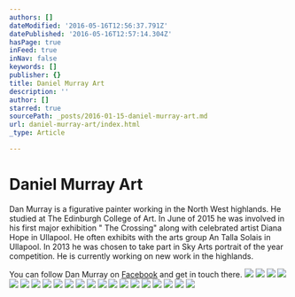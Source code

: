 ```yaml
---
authors: []
dateModified: '2016-05-16T12:56:37.791Z'
datePublished: '2016-05-16T12:57:14.304Z'
hasPage: true
inFeed: true
inNav: false
keywords: []
publisher: {}
title: Daniel Murray Art
description: ''
author: []
starred: true
sourcePath: _posts/2016-01-15-daniel-murray-art.md
url: daniel-murray-art/index.html
_type: Article

---
```

# Daniel Murray Art

Dan Murray is a figurative painter working in the North West highlands. He studied at The Edinburgh College of Art. In June of 2015 he was involved in his first major exhibition " The Crossing" along with celebrated artist Diana Hope in Ullapool. He often exhibits with the arts group An Talla Solais in Ullapool. In 2013 he was chosen to take part in Sky Arts portrait of the year competition. He is currently working on new work in the highlands.

You can follow Dan Murray on [Facebook][0] and get in touch there.
![](https://the-grid-user-content.s3-us-west-2.amazonaws.com/1d3f5ef8-b107-406d-ad90-7356cf662136.jpg)
![](https://the-grid-user-content.s3-us-west-2.amazonaws.com/b2b510d8-e767-4f43-abae-ba11e7fb79e7.jpg)
![](https://the-grid-user-content.s3-us-west-2.amazonaws.com/6af5033d-6f61-4885-a310-56c5676f5283.jpg)
![](https://the-grid-user-content.s3-us-west-2.amazonaws.com/93ca50b6-1cfd-4fd7-81f9-bbb85985fe98.jpg)
![](https://the-grid-user-content.s3-us-west-2.amazonaws.com/67a2524d-5dd1-4ebf-9896-a09b1e01c121.jpg)
![](https://the-grid-user-content.s3-us-west-2.amazonaws.com/9bdd2d0a-d437-451b-81f5-ef2a81708591.jpg)
![](https://the-grid-user-content.s3-us-west-2.amazonaws.com/42a89b66-8fee-4e10-bae9-b32e0d742f9c.jpg)
![](https://the-grid-user-content.s3-us-west-2.amazonaws.com/a6e037ed-d72a-44d2-a9e3-b59f2f0de547.jpg)
![](https://the-grid-user-content.s3-us-west-2.amazonaws.com/b51bac9c-7405-4611-8648-c155a2ef898b.jpg)
![](https://the-grid-user-content.s3-us-west-2.amazonaws.com/32b9f6e0-89f7-4d4c-9e13-b81065621863.jpg)
![](https://the-grid-user-content.s3-us-west-2.amazonaws.com/f658b177-4772-4831-a630-f16dfed56fdc.jpg)
![](https://the-grid-user-content.s3-us-west-2.amazonaws.com/4c443060-3241-4432-b0ac-3952531a7d3e.jpg)
![](https://the-grid-user-content.s3-us-west-2.amazonaws.com/d17158b3-0c35-41e0-8b0a-de577ed28c8f.jpg)
![](https://the-grid-user-content.s3-us-west-2.amazonaws.com/5bb9675c-1314-4710-a0a0-5a95c1691675.jpg)
![](https://the-grid-user-content.s3-us-west-2.amazonaws.com/a52ef9f5-469f-4f04-9675-f927c8aafc62.jpg)
![](https://the-grid-user-content.s3-us-west-2.amazonaws.com/bfd03e81-3e12-491c-8c88-95a4242d4ef6.jpg)
![](https://the-grid-user-content.s3-us-west-2.amazonaws.com/0c86d62f-e9d5-42c4-b346-801b10180ec5.jpg)
![](https://the-grid-user-content.s3-us-west-2.amazonaws.com/0d49a6f5-12b6-4d2f-a607-b7419c33d0b5.jpg)
![](https://the-grid-user-content.s3-us-west-2.amazonaws.com/22749753-af2a-4321-b578-bd8a0b218704.jpg)
![](https://the-grid-user-content.s3-us-west-2.amazonaws.com/8871bb8e-c8bf-4f07-8180-abc326e8139f.jpg)
![](https://the-grid-user-content.s3-us-west-2.amazonaws.com/10c8973b-34f3-42df-8cc7-b7f4c27c1001.jpg)

[0]: https://www.facebook.com/Dan-Murray-Artist-197596477105627/